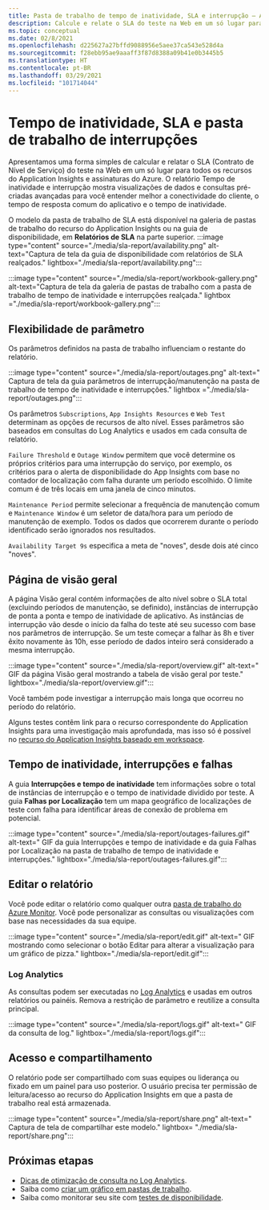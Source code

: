 ```yaml
---
title: Pasta de trabalho de tempo de inatividade, SLA e interrupção – Application Insights
description: Calcule e relate o SLA do teste na Web em um só lugar para todos os recursos do Application Insights e assinaturas do Azure.
ms.topic: conceptual
ms.date: 02/8/2021
ms.openlocfilehash: d225627a27bffd9088956e5aee37ca543e528d4a
ms.sourcegitcommit: f28ebb95ae9aaaff3f87d8388a09b41e0b3445b5
ms.translationtype: HT
ms.contentlocale: pt-BR
ms.lasthandoff: 03/29/2021
ms.locfileid: "101714044"
---
```

# <a name="downtime-sla-and-outages-workbook"></a>Tempo de inatividade, SLA e pasta de trabalho de interrupções

Apresentamos uma forma simples de calcular e relatar o SLA (Contrato de Nível de Serviço) do teste na Web em um só lugar para todos os recursos do Application Insights e assinaturas do Azure. O relatório Tempo de inatividade e interrupção mostra visualizações de dados e consultas pré-criadas avançadas para você entender melhor a conectividade do cliente, o tempo de resposta comum do aplicativo e o tempo de inatividade.

O modelo da pasta de trabalho de SLA está disponível na galeria de pastas de trabalho do recurso do Application Insights ou na guia de disponibilidade, em **Relatórios de SLA** na parte superior.
:::image type="content" source="./media/sla-report/availability.png" alt-text="Captura de tela da guia de disponibilidade com relatórios de SLA realçados." lightbox="./media/sla-report/availability.png":::

:::image type="content" source="./media/sla-report/workbook-gallery.png" alt-text="Captura de tela da galeria de pastas de trabalho com a pasta de trabalho de tempo de inatividade e interrupções realçada." lightbox ="./media/sla-report/workbook-gallery.png":::

## <a name="parameter-flexibility"></a>Flexibilidade de parâmetro

Os parâmetros definidos na pasta de trabalho influenciam o restante do relatório.

:::image type="content" source="./media/sla-report/outages.png" alt-text=" Captura de tela da guia parâmetros de interrupção/manutenção na pasta de trabalho de tempo de inatividade e interrupções." lightbox ="./media/sla-report/outages.png":::

Os parâmetros `Subscriptions`, `App Insights Resources` e `Web Test` determinam as opções de recursos de alto nível. Esses parâmetros são baseados em consultas do Log Analytics e usados em cada consulta de relatório.

`Failure Threshold` e `Outage Window` permitem que você determine os próprios critérios para uma interrupção do serviço, por exemplo, os critérios para o alerta de disponibilidade do App Insights com base no contador de localização com falha durante um período escolhido. O limite comum é de três locais em uma janela de cinco minutos.

`Maintenance Period` permite selecionar a frequência de manutenção comum e `Maintenance Window` é um seletor de data/hora para um período de manutenção de exemplo. Todos os dados que ocorrerem durante o período identificado serão ignorados nos resultados.

`Availability Target 9s` especifica a meta de "noves", desde dois até cinco "noves".

## <a name="overview-page"></a>Página de visão geral

A página Visão geral contém informações de alto nível sobre o SLA total (excluindo períodos de manutenção, se definido), instâncias de interrupção de ponta a ponta e tempo de inatividade de aplicativo. As instâncias de interrupção vão desde o início da falha do teste até seu sucesso com base nos parâmetros de interrupção. Se um teste começar a falhar às 8h e tiver êxito novamente às 10h, esse período de dados inteiro será considerado a mesma interrupção.

:::image type="content" source="./media/sla-report/overview.gif" alt-text=" GIF da página Visão geral mostrando a tabela de visão geral por teste." lightbox="./media/sla-report/overview.gif":::

Você também pode investigar a interrupção mais longa que ocorreu no período do relatório.

Alguns testes contêm link para o recurso correspondente do Application Insights para uma investigação mais aprofundada, mas isso só é possível no [recurso do Application Insights baseado em workspace](create-workspace-resource.md).

## <a name="downtime-outages-and-failures"></a>Tempo de inatividade, interrupções e falhas

A guia **Interrupções e tempo de inatividade** tem informações sobre o total de instâncias de interrupção e o tempo de inatividade dividido por teste. A guia **Falhas por Localização** tem um mapa geográfico de localizações de teste com falha para identificar áreas de conexão de problema em potencial.

:::image type="content" source="./media/sla-report/outages-failures.gif" alt-text=" GIF da guia Interrupções e tempo de inatividade e da guia Falhas por Localização na pasta de trabalho de tempo de inatividade e interrupções." lightbox="./media/sla-report/outages-failures.gif":::

## <a name="edit-the-report"></a>Editar o relatório

Você pode editar o relatório como qualquer outra [pasta de trabalho do Azure Monitor](../visualize/workbooks-overview.md). Você pode personalizar as consultas ou visualizações com base nas necessidades da sua equipe.

:::image type="content" source="./media/sla-report/edit.gif" alt-text=" GIF mostrando como selecionar o botão Editar para alterar a visualização para um gráfico de pizza." lightbox="./media/sla-report/edit.gif":::

### <a name="log-analytics"></a>Log Analytics

As consultas podem ser executadas no [Log Analytics](../logs/log-analytics-overview.md) e usadas em outros relatórios ou painéis. Remova a restrição de parâmetro e reutilize a consulta principal.

:::image type="content" source="./media/sla-report/logs.gif" alt-text=" GIF da consulta de log." lightbox="./media/sla-report/logs.gif":::

## <a name="access-and-sharing"></a>Acesso e compartilhamento

O relatório pode ser compartilhado com suas equipes ou liderança ou fixado em um painel para uso posterior. O usuário precisa ter permissão de leitura/acesso ao recurso do Application Insights em que a pasta de trabalho real está armazenada.

:::image type="content" source="./media/sla-report/share.png" alt-text=" Captura de tela de compartilhar este modelo." lightbox= "./media/sla-report/share.png":::

## <a name="next-steps"></a>Próximas etapas

- [Dicas de otimização de consulta no Log Analytics](../logs/query-optimization.md).
- Saiba como [criar um gráfico em pastas de trabalho](../visualize/workbooks-chart-visualizations.md).
- Saiba como monitorar seu site com [testes de disponibilidade](monitor-web-app-availability.md).